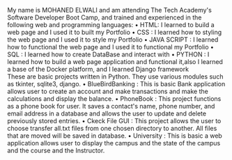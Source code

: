 My name is MOHANED ELWALI and am attending The Tech Academy's Software Developer Boot Camp, and trained and experienced in the following web and programming languages: 
• HTML: I learned to build a web page and I used it to built my Portfolio 
• CSS : I learned how to styling the web page and I used it to style my Portfolio 
• JAVA SCRIPT : I learned how to functional the web page and I used it to functional my Portfolio 
• SQL : I learned how to create DataBase and interact with 
• PYTHON : I learned how to build a web page application and functional it,also I learned a base of the Docker platform, and I learned Django framework  
These are basic projects written in Python. They use various modules such as tkinter, sqlite3, django.
• BlueBirdBanking :
             This is basic Bank application allows user to create an account and make transactions and make the calculations and display the balance.
• PhoneBook : 
             This project functions as a phone book for user. It saves a contact's name, phone number, and email address in a database and allows the user to update and delete previously stored entries.
• Ckeck File GUI : 
              This project allows the user to choose transfer all.txt files from one chosen directory to another. All files that are moved will be saved in database.
• University :
              This is basic a web application allows user to display the campus and the state of the campus and the course and the Instructor.
